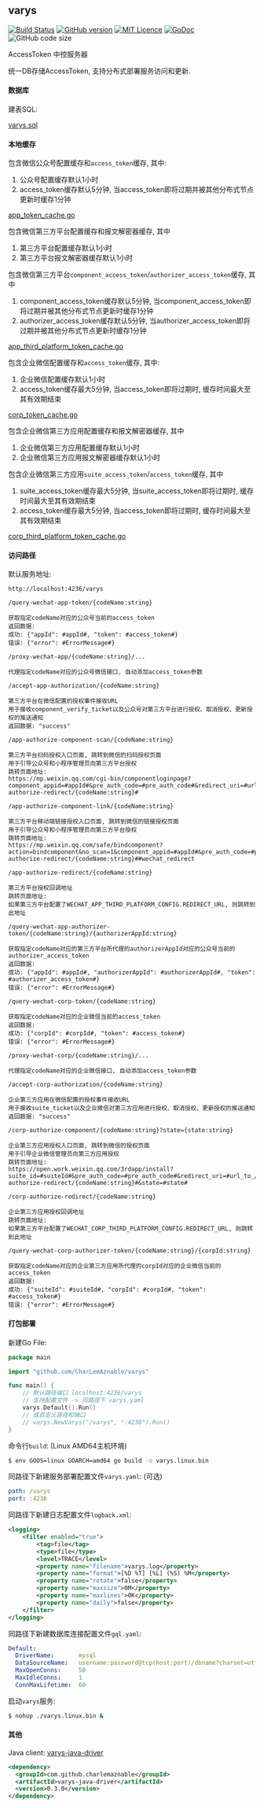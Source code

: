 ## varys

  [![Build Status](https://travis-ci.org/CharLemAznable/varys.svg?branch=master)](https://travis-ci.org/CharLemAznable/varys)
  [![GitHub version](https://badge.fury.io/gh/CharLemAznable%2Fvarys.svg)](https://badge.fury.io/gh/CharLemAznable%2Fvarys)
  [![MIT Licence](https://badges.frapsoft.com/os/mit/mit.svg?v=103)](https://opensource.org/licenses/mit-license.php)
  [![GoDoc](https://godoc.org/github.com/CharLemAznable/varys?status.svg)](https://godoc.org/github.com/CharLemAznable/varys)
  ![GitHub code size](https://img.shields.io/github/languages/code-size/CharLemAznable/varys)

  AccessToken 中控服务器

  统一DB存储AccessToken, 支持分布式部署服务访问和更新.

  #### 数据库

  建表SQL:

  [varys.sql](https://github.com/CharLemAznable/varys/blob/master/varys.sql)

  #### 本地缓存

  包含微信公众号配置缓存和```access_token```缓存, 其中:

  1) 公众号配置缓存默认1小时
  2) access_token缓存默认5分钟, 当access_token即将过期并被其他分布式节点更新时缓存1分钟

  [app_token_cache.go](https://github.com/CharLemAznable/varys/blob/master/app_token_cache.go)

  包含微信第三方平台配置缓存和报文解密器缓存, 其中

  1) 第三方平台配置缓存默认1小时
  2) 第三方平台报文解密器缓存默认1小时

  包含微信第三方平台```component_access_token```/```authorizer_access_token```缓存, 其中

  1) component_access_token缓存默认5分钟, 当component_access_token即将过期并被其他分布式节点更新时缓存1分钟
  2) authorizer_access_token缓存默认5分钟, 当authorizer_access_token即将过期并被其他分布式节点更新时缓存1分钟

  [app_third_platform_token_cache.go](https://github.com/CharLemAznable/varys/blob/master/app_third_platform_token_cache.go)

  包含企业微信配置缓存和```access_token```缓存, 其中:

  1) 企业微信配置缓存默认1小时
  2) access_token缓存最大5分钟, 当access_token即将过期时, 缓存时间最大至其有效期结束

  [corp_token_cache.go](https://github.com/CharLemAznable/varys/blob/master/corp_token_cache.go)

  包含企业微信第三方应用配置缓存和报文解密器缓存, 其中

  1) 企业微信第三方应用配置缓存默认1小时
  2) 企业微信第三方应用报文解密器缓存默认1小时

  包含企业微信第三方应用```suite_access_token```/```access_token```缓存, 其中

  1) suite_access_token缓存最大5分钟, 当suite_access_token即将过期时, 缓存时间最大至其有效期结束
  2) access_token缓存最大5分钟, 当access_token即将过期时, 缓存时间最大至其有效期结束

  [corp_third_platform_token_cache.go](https://github.com/CharLemAznable/varys/blob/master/corp_third_platform_token_cache.go)

  #### 访问路径

  默认服务地址:
```http
http://localhost:4236/varys
```
```http
/query-wechat-app-token/{codeName:string}

获取指定codeName对应的公众号当前的access_token
返回数据:
成功: {"appId": #appId#, "token": #access_token#}
错误: {"error": #ErrorMessage#}
```
```http
/proxy-wechat-app/{codeName:string}/...

代理指定codeName对应的公众号微信接口, 自动添加access_token参数
```
```http
/accept-app-authorization/{codeName:string}

第三方平台在微信配置的授权事件接收URL
用于接收component_verify_ticket以及公众号对第三方平台进行授权、取消授权、更新授权的推送通知
返回数据: "success"
```
```http
/app-authorize-component-scan/{codeName:string}

第三方平台扫码授权入口页面, 跳转到微信的扫码授权页面
用于引导公众号和小程序管理员向第三方平台授权
跳转页面地址:
https://mp.weixin.qq.com/cgi-bin/componentloginpage?component_appid=#appId#&pre_auth_code=#pre_auth_code#&redirect_uri=#url_to_/app-authorize-redirect/{codeName:string}#
```
```http
/app-authorize-component-link/{codeName:string}

第三方平台移动端链接授权入口页面, 跳转到微信的链接授权页面
用于引导公众号和小程序管理员向第三方平台授权
跳转页面地址:
https://mp.weixin.qq.com/safe/bindcomponent?action=bindcomponent&no_scan=1&component_appid=#appId#&pre_auth_code=#pre_auth_code#&redirect_uri=#url_to_/app-authorize-redirect/{codeName:string}##wechat_redirect
```
```http
/app-authorize-redirect/{codeName:string}

第三方平台授权回调地址
跳转页面地址:
如果第三方平台配置了WECHAT_APP_THIRD_PLATFORM_CONFIG.REDIRECT_URL, 则跳转到此地址
```
```http
/query-wechat-app-authorizer-token/{codeName:string}/{authorizerAppId:string}

获取指定codeName对应的第三方平台所代理的authorizerAppId对应的公众号当前的authorizer_access_token
返回数据:
成功: {"appId": #appId#, "authorizerAppId": #authorizerAppId#, "token": #authorizer_access_token#}
错误: {"error": #ErrorMessage#}
```
```http
/query-wechat-corp-token/{codeName:string}

获取指定codeName对应的企业微信当前的access_token
返回数据:
成功: {"corpId": #corpId#, "token": #access_token#}
错误: {"error": #ErrorMessage#}
```
```http
/proxy-wechat-corp/{codeName:string}/...

代理指定codeName对应的企业微信接口, 自动添加access_token参数
```
```http
/accept-corp-authorization/{codeName:string}

企业第三方应用在微信配置的授权事件接收URL
用于接收suite_ticket以及企业微信对第三方应用进行授权、取消授权、更新授权的推送通知
返回数据: "success"
```
```http
/corp-authorize-component/{codeName:string}?state={state:string}

企业第三方应用授权入口页面, 跳转到微信的授权页面
用于引导企业微信管理员向第三方应用授权
跳转页面地址:
https://open.work.weixin.qq.com/3rdapp/install?suite_id=#suiteId#&pre_auth_code=#pre_auth_code#&redirect_uri=#url_to_/corp-authorize-redirect/{codeName:string}#&state=#state#
```
```http
/corp-authorize-redirect/{codeName:string}

企业第三方应用授权回调地址
跳转页面地址:
如果第三方平台配置了WECHAT_CORP_THIRD_PLATFORM_CONFIG.REDIRECT_URL, 则跳转到此地址
```
```http
/query-wechat-corp-authorizer-token/{codeName:string}/{corpId:string}

获取指定codeName对应的企业第三方应用所代理的corpId对应的企业微信当前的access_token
返回数据:
成功: {"suiteId": #suiteId#, "corpId": #corpId#, "token": #access_token#}
错误: {"error": #ErrorMessage#}
```

  #### 打包部署

  新建Go File:
```go
package main

import "github.com/CharLemAznable/varys"

func main() {
    // 默认路径端口 localhost:4236/varys
    // 支持配置文件 -> 同路径下 varys.yaml
    varys.Default().Run()
    // 或自定义路径和端口
    // varys.NewVarys("/varys", ":4236").Run()
}
```
  命令行```build```: (Linux AMD64主机环境)
```bash
$ env GOOS=linux GOARCH=amd64 go build -o varys.linux.bin
```
  同路径下新建服务部署配置文件```varys.yaml```: (可选)
```yaml
path: /varys
port: :4236
```
  同路径下新建日志配置文件```logback.xml```:
```xml
<logging>
    <filter enabled="true">
        <tag>file</tag>
        <type>file</type>
        <level>TRACE</level>
        <property name="filename">varys.log</property>
        <property name="format">[%D %T] [%L] (%S) %M</property>
        <property name="rotate">false</property>
        <property name="maxsize">0M</property>
        <property name="maxlines">0K</property>
        <property name="daily">false</property>
    </filter>
</logging>
```
  同路径下新建数据库连接配置文件```gql.yaml```:
```yaml
Default:
  DriverName:       mysql
  DataSourceName:   username:password@tcp(host:port)/dbname?charset=utf8
  MaxOpenConns:     50
  MaxIdleConns:     1
  ConnMaxLifetime:  60
```
  启动```varys```服务:
```bash
$ nohup ./varys.linux.bin &
```

  #### 其他

  Java client: [varys-java-driver](https://github.com/CharLemAznable/varys-java-driver)

```xml
<dependency>
  <groupId>com.github.charlemaznable</groupId>
  <artifactId>varys-java-driver</artifactId>
  <version>0.3.0</version>
</dependency>
```
